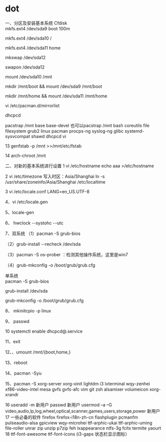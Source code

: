 # dot
一、分区及安装基本系统
Cfdisk  
mkfs.ext4 /dev/sda9    boot    100m

mkfs.ext4 /dev/sda10   /

mkfs.ext4 /dev/sda11   home   

mkswap /dev/sda12    

swapon /dev/sda12    

mount /dev/sda10 /mnt    

mkdir /mnt/boot && mount /dev/sda9 /mnt/boot

mkdir /mnt/home && mount /dev/sda11 /mnt/home   

vi /etc/pacman.d/mirrorlist

dhcpcd   

pacstrap /mnt base base-devel
也可以pacstrap /mnt bash coreutils file filesystem grub2 linux pacman procps-ng syslog-ng glibc systemd-sysvcompat shawd dhcpcd vi

13  genfstab -p /mnt >>/mnt/etc/fstab

14  arch-chroot /mnt

二、对新的基本系统进行设置
1  vi /etc/hostname
     echo aaa >/etc/hostname  

2  vi /etc/timezone
     写入时区：Asia/Shanghai    ln -s /usr/share/zoneinfo/Asia/Shanghai /etc/localtime

3  vi /etc/locale.conf
        LANG=en_US.UTF-8

4、vi /etc/locale.gen

5、locale-gen

6、 hwclock --systohc --utc

7、双系统
  （1）pacman -S grub-bios　　
  
  （2）grub-install --recheck  /dev/sda　　
  
  （3）pacman -S os-prober ：检测其他操作系统，这里是win7　　
  
  （4）grub-mkconfig -o /boot/grub/grub.cfg
   
 单系统      
   pacman -S grub-bios
   
   grub-install /dev/sda
   
   grub-mkconfig -o /boot/grub/grub.cfg

8、 mkinitcpio -p linux

9、  passwd

10   systemctl enable dhcpcd@.service

11、exit

12、、umount /mnt/{boot,home,}   

13、reboot        

14、pacman -Syu

15、pacman -S  xorg-server xorg-xinit lightdm i3 lxterminal wqy-zenhei xf86-video-intel   mesa   gvfs gvfs-afc  vim git zsh alsamixer volumeicon xorg-xrandr

16  useradd -m 新用户
    passwd 新用户
    usermod –a –G video,audio,lp,log,wheel,optical,scanner,games,users,storage,power 新用户
17 一些必备的软件 firefox firefox-i18n-zh-cn flashplugin pcmanfm pulseaudio-alsa gpicview wqy-microhei ttf-arphic-ukai ttf-arphic-uming file-roller unrar zip unzip p7zip  feh lxappearance  ntfs-3g fcitx termite  yaourt
18  ttf-font-awesome ttf-font-icons (i3-gaps 状态栏显示图标）
